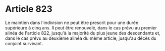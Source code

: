 # Article 823

Le maintien dans l'indivision ne peut être prescrit pour une durée supérieure à cinq ans. Il peut être renouvelé, dans le cas prévu au premier alinéa de l'article 822, jusqu'à la majorité du plus jeune des descendants et, dans le cas prévu au deuxième alinéa du même article, jusqu'au décès du conjoint survivant.
